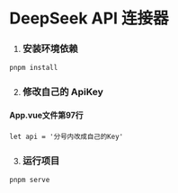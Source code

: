 # DeepSeek API 连接器

1. ### 安装环境依赖
```
pnpm install
```

2. ### 修改自己的 ApiKey
#### App.vue文件第97行
```
let api = '分号内改成自己的Key'
```

3. ### 运行项目
```
pnpm serve
```

